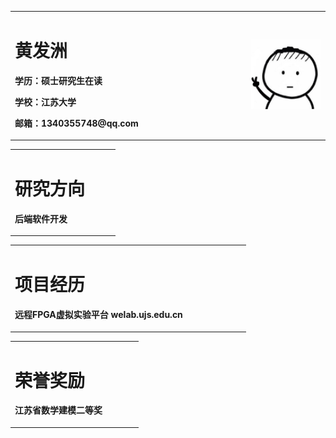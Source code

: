 <table border="0">
  <tr>
    <td width="75%">
      <h1>黄发洲</h1>
      <p><b>学历：硕士研究生在读</b></p>
      <p><b>学校：江苏大学</b></p>
      <p><b>邮箱：1340355748@qq.com</b></p>
    </td>
    <td width="25%">
      <img src="/666.jpg" width="100%">      
    </td>
  </tr>
</table>

<table border="0">
  <tr>
    <td width="75%">
      <h1>研究方向</h1>
      <p><b>后端软件开发</b></p>
          </td>
  </tr>
</table>

<table border="0">
  <tr>
    <td width="75%">
      <h1>项目经历</h1>
      <p><b>远程FPGA虚拟实验平台 welab.ujs.edu.cn</b></p>
          </td>
  </tr>
</table>

<table border="0">
  <tr>
    <td width="75%">
      <h1>荣誉奖励</h1>
      <p><b>江苏省数学建模二等奖</b></p>
          </td>
  </tr>
</table>



